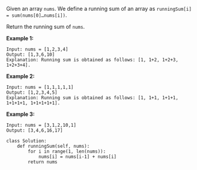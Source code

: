 Given an array `nums`. We define a running sum of an array as `runningSum[i] = sum(nums[0]…nums[i])`.

Return the running sum of `nums`.



**Example 1:**

```
Input: nums = [1,2,3,4]
Output: [1,3,6,10]
Explanation: Running sum is obtained as follows: [1, 1+2, 1+2+3, 1+2+3+4].
```

**Example 2:**

```
Input: nums = [1,1,1,1,1]
Output: [1,2,3,4,5]
Explanation: Running sum is obtained as follows: [1, 1+1, 1+1+1, 1+1+1+1, 1+1+1+1+1].
```

**Example 3:**

```
Input: nums = [3,1,2,10,1]
Output: [3,4,6,16,17]
```





```
class Solution:
    def runningSum(self, nums):
        for i in range(1, len(nums)):
            nums[i] = nums[i-1] + nums[i]
        return nums
```

